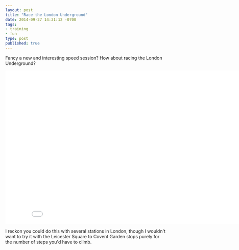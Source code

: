 ```yaml
---
layout: post
title: "Race the London Underground"
date: 2014-09-27 14:31:12 -0700
tags:
- training
- fun
type: post
published: true
---
```


Fancy a new and interesting speed session?  How about racing the London Underground?

<iframe width="853" height="480" src="//www.youtube.com/embed/PH_Z8Ghuq6E?rel=0" frameborder="0" allowfullscreen></iframe>

I reckon you could do this with several stations in London, though I wouldn't want to try it with the Leicester Square to Covent Garden stops purely for the number of steps you'd have to climb.
